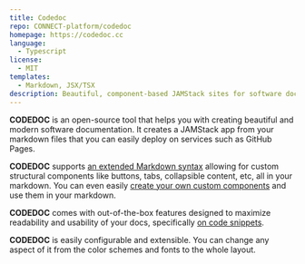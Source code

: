 ```yaml
---
title: Codedoc
repo: CONNECT-platform/codedoc
homepage: https://codedoc.cc
language:
  - Typescript
license:
  - MIT
templates:
  - Markdown, JSX/TSX
description: Beautiful, component-based JAMStack sites for software docs/wiki
---
```


**CODEDOC** is an open-source tool that helps you with creating beautiful and modern software documentation. It creates a JAMStack app from your markdown files that you can easily deploy on services such as GitHub Pages.

**CODEDOC** supports [an extended Markdown syntax](https://codedoc.cc/docs/markdown/overview) allowing for custom structural components like buttons, tabs, collapsible content, etc, all in your markdown. You can even easily [create your own custom components](https://codedoc.cc/docs/markdown/custom-components) and use them in your markdown.

**CODEDOC** comes with out-of-the-box features designed to maximize readability and usability of your docs, specifically [on code snippets](https://codedoc.cc/docs/code/overview).

**CODEDOC** is easily configurable and extensible. You can change any aspect of it from the color schemes and fonts to the whole layout.
